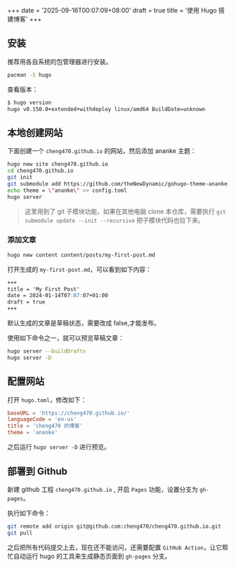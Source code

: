+++
date = '2025-09-16T00:07:09+08:00'
draft = true
title = '使用 Hugo 搭建博客'
+++

## 安装

推荐用各自系统的包管理器进行安装。

```bash
pacman -S hugo
```

查看版本：

```sh
$ hugo version
hugo v0.150.0+extended+withdeploy linux/amd64 BuildDate=unknown
```

## 本地创建网站

下面创建一个 `cheng470.github.io` 的网站，然后添加 ananke 主题：

```bash
hugo new site cheng470.github.io
cd cheng470.github.io
git init
git submodule add https://github.com/theNewDynamic/gohugo-theme-ananke.git themes/ananke
echo theme = \"ananke\" >> config.toml
hugo server
```

> 这里用到了 git 子模块功能，如果在其他电脑 clone 本仓库，需要执行 `git submodule update --init --recursive` 把子模块代码也拉下来。 

### 添加文章

```bash
hugo new content content/posts/my-first-post.md
```

打开生成的 `my-first-post.md`，可以看到如下内容：

```md
+++
title = 'My First Post'
date = 2024-01-14T07:07:07+01:00
draft = true
+++
```

默认生成的文章是草稿状态，需要改成 false,才能发布。

使用如下命令之一，就可以预览草稿文章：

```sh
hugo server --buildDrafts
hugo server -D
```

## 配置网站

打开 `hugo.toml`，修改如下：

```toml
baseURL = 'https://cheng470.github.io/'
languageCode = 'en-us'
title = 'cheng470 的博客'
theme = 'ananke'
```

之后运行 `hugo server -D` 进行预览。

## 部署到 Github

新建 github 工程 `cheng470.github.io` , 开启 `Pages` 功能，设置分支为 `gh-pages`。

执行如下命令：

```bash
git remote add origin git@github.com:cheng470/cheng470.github.io.git
git pull
```

之后把所有代码提交上去，现在还不能访问，还需要配置 `GitHub Action`，让它帮忙自动运行 hugo 的工具来生成静态页面到 `gh-pages` 分支。

